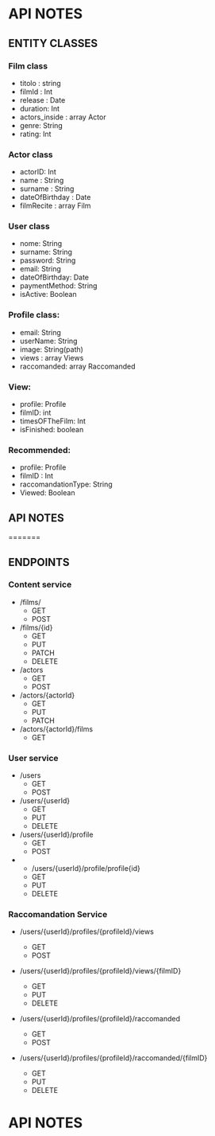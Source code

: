 # API NOTES 

## ENTITY CLASSES

### Film class
- titolo : string
- filmId : Int
- release : Date
- duration: Int 
- actors_inside : array Actor
- genre: String
- rating: Int

### Actor class
- actorID: Int
- name : String
- surname : String
- dateOfBirthday : Date
- filmRecite : array Film

### User class
- nome: String
- surname: String
- password: String
- email: String
- dateOfBirthday: Date
- paymentMethod: String
- isActive: Boolean

### Profile class:
  - email: String
  - userName: String
  - image: String(path)
  - views : array Views 
  - raccomanded: array Raccomanded


### View:
- profile: Profile
- filmID: int
- timesOFTheFilm: Int
- isFinished: boolean


### Recommended:
- profile: Profile
- filmID : Int
- raccomandationType: String
- Viewed: Boolean




## API NOTES
=======
## ENDPOINTS
### Content service
- /films/
    - GET
    - POST
- /films/{id}
  - GET
  - PUT
  - PATCH
  - DELETE
- /actors
  - GET
  - POST
- /actors/{actorId}
  - GET
  - PUT
  - PATCH
- /actors/{actorId}/films
  - GET

### User service
- /users
  - GET 
  - POST
- /users/{userId}
  - GET 
  - PUT 
  - DELETE
- /users/{userId}/profile
  - GET
  - POST
- - /users/{userId}/profile/profile{id}
  - GET
  - PUT
  - DELETE



### Raccomandation Service

- /users/{userId}/profiles/{profileId}/views
  - GET 
  - POST
  
- /users/{userId}/profiles/{profileId}/views/{filmID}
  -  GET
  - PUT
  - DELETE
  

  
- /users/{userId}/profiles/{profileId}/raccomanded
  - GET
  - POST

- /users/{userId}/profiles/{profileId}/raccomanded/{filmID}
  - GET
  - PUT
  - DELETE

# API NOTES